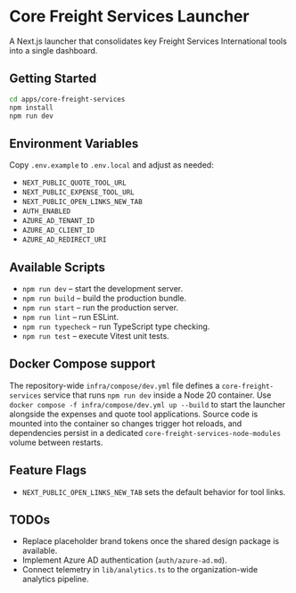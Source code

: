 # Core Freight Services Launcher

A Next.js launcher that consolidates key Freight Services International tools into a single dashboard.

## Getting Started

```bash
cd apps/core-freight-services
npm install
npm run dev
```

## Environment Variables

Copy `.env.example` to `.env.local` and adjust as needed:

- `NEXT_PUBLIC_QUOTE_TOOL_URL`
- `NEXT_PUBLIC_EXPENSE_TOOL_URL`
- `NEXT_PUBLIC_OPEN_LINKS_NEW_TAB`
- `AUTH_ENABLED`
- `AZURE_AD_TENANT_ID`
- `AZURE_AD_CLIENT_ID`
- `AZURE_AD_REDIRECT_URI`

## Available Scripts

- `npm run dev` – start the development server.
- `npm run build` – build the production bundle.
- `npm run start` – run the production server.
- `npm run lint` – run ESLint.
- `npm run typecheck` – run TypeScript type checking.
- `npm run test` – execute Vitest unit tests.

## Docker Compose support

The repository-wide `infra/compose/dev.yml` file defines a `core-freight-services`
service that runs `npm run dev` inside a Node 20 container. Use
`docker compose -f infra/compose/dev.yml up --build` to start the launcher alongside
the expenses and quote tool applications. Source code is mounted into the
container so changes trigger hot reloads, and dependencies persist in a dedicated
`core-freight-services-node-modules` volume between restarts.

## Feature Flags

- `NEXT_PUBLIC_OPEN_LINKS_NEW_TAB` sets the default behavior for tool links.

## TODOs

- Replace placeholder brand tokens once the shared design package is available.
- Implement Azure AD authentication (`auth/azure-ad.md`).
- Connect telemetry in `lib/analytics.ts` to the organization-wide analytics pipeline.
